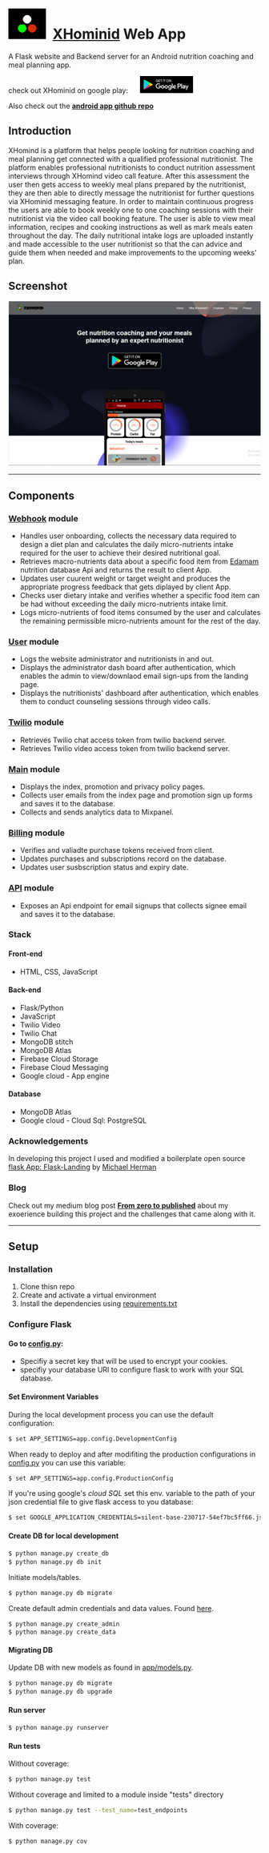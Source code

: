 # ![alt text](logo3.png "logo")&nbsp; [XHominid](http://www.xhominid.com/) Web App

A Flask website and Backend server for an Android nutrition coaching and meal planning app.

check out XHominid on google play: &nbsp;&nbsp;&nbsp;&nbsp; [![alt text](android-badge.png "Google play lisiting")](https://play.google.com/store/apps/details?id=com.main.android.activium&pcampaignid=MKT-Other-global-all-co-prtnr-py-PartBadge-Mar2515-1)

Also check out the [**android app github repo**](https://github.com/h-amg/XHominid-Android-App)

## Introduction

XHomind is a platform that helps people looking for nutrition coaching and meal planning get connected with a qualified professional nutritionist. The platform enables professional nutritionists to conduct nutrition assessment interviews through XHomind video call feature. After this assessment the user then gets access to weekly meal plans prepared by the nutritionist, they are then able to directly message the nutritionist for further questions via XHominid messaging feature. In order to maintain continuous progress the users are able to book weekly one to one coaching sessions with their nutritionist via the video call booking feature. The user is able to view meal information, recipes and cooking instructions as well as mark meals eaten throughout the day. The daily nutritional intake logs are uploaded instantly and made accessible to the user nutritionist so that the can advice and guide them when needed and make improvements to the upcoming weeks' plan.

## Screenshot
![alt text](screenshots/sc_1.png "screenshot 1")

---

## Components

### [Webhook](app/mod_webhook) module
- Handles user onboarding, collects the necessary data required to design a diet plan and calculates the daily micro-nutrients intake required for the user to achieve their desired nutritional goal.
- Retrieves macro-nutrients data  about a specific food item from [Edamam](https://developer.edamam.com/) nutrition database Api and returns the result to client App.
- Updates user cuurent weight or target weight and produces the appropriate progress feedback that gets diplayed by client App.
- Checks user dietary intake and verifies whether a specific food item can be had without exceeding the daily micro-nutrients intake limit.
- Logs micro-nutrients of food items consumed by the user and calculates the remaining permissible micro-nutrients amount for the rest of the day.

### [User](app/mod_user) module
- Logs the website administrator and nutritionists in and out.
- Displays the administrator dash board after authentication, which enables the admin to view/downlaod email sign-ups from the landing page.
- Displays the nutritionists' dashboard after authentication, which enables them to conduct counseling sessions through video calls.

### [Twilio](app/mod_twilio) module
- Retrieves Twilio chat access token from twilio backend server.
- Retrieves Twilio video access token from twilio backend server.

### [Main](app/mod_main) module
- Displays the index, promotion and privacy policy pages.
- Collects user emails from the index page and promotion sign up forms and saves it to the database.
- Collects and sends analytics data to Mixpanel.

### [Billing](app/mod_billing) module
- Verifies and valiadte purchase tokens received from client.
- Updates purchases and subscriptions record on the database.
- Updates user susbscription status and expiry date.

### [API](app/mod_api) module
- Exposes an Api endpoint for email signups that collects signee email and saves it to the database.

### Stack
#### Front-end  
- HTML, CSS, JavaScript

#### Back-end
- Flask/Python
- JavaScript
- Twilio Video
- Twilio Chat 
- MongoDB stitch
- MongoDB Atlas
- Firebase Cloud Storage
- Firebase Cloud Messaging
- Google cloud - App engine

#### Database
- MongoDB Atlas
- Google cloud - Cloud Sql: PostgreSQL

### Acknowledgements
In developing this project I used and modified a boilerplate open source [flask App: Flask-Landing](https://github.com/mjhea0/Flask-Landing) by [Michael Herman](https://github.com/mjhea0)

### Blog
Check out my medium blog post [**From zero to published**](https://medium.com/@husamgibreel_91278/from-zero-to-published-7d9ba9de926a?source=friends_link&sk=19518dcd3eeff403237149fb00d716c9) about my exoerience building this project and the challenges that came along with it.

---

## Setup

### Installation

1. Clone thisn repo 
1. Create and activate a virtual environment
1. Install the dependencies using [requirements.txt](requirements.txt)

### Configure Flask
#### Go to [config.py](app/config.py):
- Specifiy a secret key that will be used to encrypt your cookies.
- specifiy your database URI to configure flask to work with your SQL database.

#### Set Environment Variables

During the local development process you can use the default configuration:

```sh
$ set APP_SETTINGS=app.config.DevelopmentConfig
```
When ready to deploy and after modifiting the production configurations in [config.py](app/config.py) you can use this variable:
```sh
$ set APP_SETTINGS=app.config.ProductionConfig
```
If you're using google's *cloud SQL* set this env. variable to the path of your json credential file to give flask access to you database:

```sh
$ set GOOGLE_APPLICATION_CREDENTIALS=silent-base-230717-54ef7bc5ff66.json
```

#### Create DB for local development

```sh
$ python manage.py create_db
$ python manage.py db init
```
Initiate models/tables.
```sh
$ python manage.py db migrate 
```
Create default admin credentials and data values. Found [here](manage.py).
```sh+
$ python manage.py create_admin 
$ python manage.py create_data
```

#### Migrating DB

Update DB with new models as found in [app/models.py](app/models.py).
```sh
$ python manage.py db migrate
$ python manage.py db upgrade
```

#### Run server

```sh
$ python manage.py runserver
```

#### Run tests

Without coverage:

```sh
$ python manage.py test
```

Without coverage and limited to a module inside "tests" directory

```sh
$ python manage.py test --test_name=test_endpoints
```

With coverage:

```sh
$ python manage.py cov
```